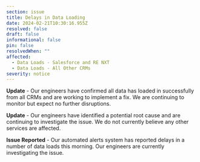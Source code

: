 ```yaml
---
section: issue
title: Delays in Data Loading
date: 2024-02-21T10:30:16.955Z
resolved: false
draft: false
informational: false
pin: false
resolvedWhen: ""
affected:
  - Data Loads - Salesforce and RE NXT
  - Data Loads - All Other CRMs
severity: notice
---
```

**Update** - Our engineers have confirmed all data has loaded in successfully from all CRMs and are working to implement a fix. We are continuing to monitor but expect no further disruptions.

**U﻿pdate** - Our engineers have identified a potential root cause and are continuing to investigate the issue. We do not currently believe any other services are affected.

**I﻿ssue Reported** *\-* Our automated alerts system has reported delays in a number of data loads this morning. Our engineers are currently investigating the issue.